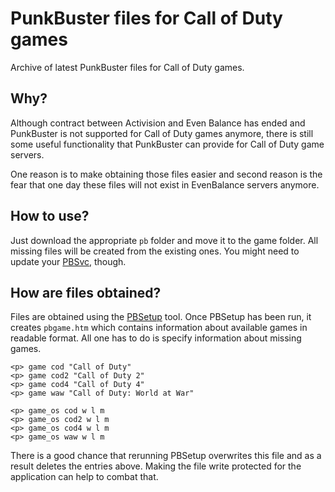 # PunkBuster files for Call of Duty games
Archive of latest PunkBuster files for Call of Duty games.

## Why?

Although contract between Activision and Even Balance has ended and PunkBuster is not supported for Call of Duty games anymore, there is still some useful functionality that PunkBuster can provide for Call of Duty game servers.

One reason is to make obtaining those files easier and second reason is the fear that one day these files will not exist in EvenBalance servers anymore.

## How to use?
Just download the appropriate `pb` folder and move it to the game folder. All missing files will be created from the existing ones. You might need to update your [PBSvc](http://www.evenbalance.com/downloads/pbsvc/pbsvc.exe), though.

## How are files obtained?

Files are obtained using the [PBSetup](http://evenbalance.com/index.php?page=pbsetup.php) tool. Once PBSetup has been run, it creates `pbgame.htm` which contains information about available games in readable format. All one has to do is specify information about missing games.

```
<p> game cod "Call of Duty"
<p> game cod2 "Call of Duty 2"
<p> game cod4 "Call of Duty 4"
<p> game waw "Call of Duty: World at War"

<p> game_os cod w l m
<p> game_os cod2 w l m
<p> game_os cod4 w l m
<p> game_os waw w l m
```

There is a good chance that rerunning PBSetup overwrites this file and as a result deletes the entries above. Making the file write protected for the application can help to combat that.
